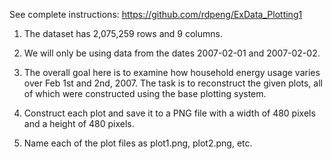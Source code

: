 See complete instructions: https://github.com/rdpeng/ExData_Plotting1

1) The dataset has 2,075,259 rows and 9 columns. 

2) We will only be using data from the dates 2007-02-01 and 2007-02-02. 

3) The overall goal here is to examine how household energy usage varies over Feb 1st and 2nd, 2007. The task is to reconstruct the given plots, all of which were constructed using the base plotting system.

4) Construct each plot and save it to a PNG file with a width of 480 pixels and a height of 480 pixels.

5) Name each of the plot files as plot1.png, plot2.png, etc.
